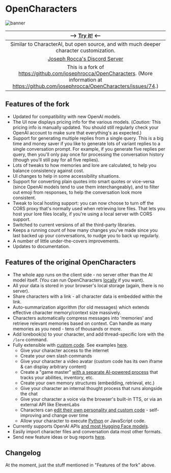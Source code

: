 # OpenCharacters

![banner](https://user-images.githubusercontent.com/1167575/225629372-eb4de08a-ed62-4660-a83d-6e42a5c092d7.jpg)

| ⟶ [**Try it!**](https://markphaedrus.github.io/OpenCharacters) ⟵ |
| :---: |
| Similar to CharacterAI, but open source, and with much deeper character customization. |
| [Joseph Rocca's Discord Server](https://discord.gg/5tkWXJFqPV) |
| This is a fork of <https://github.com/josephrocca/OpenCharacters>. (More information at <https://github.com/josephrocca/OpenCharacters/issues/74>.) |

## Features of the fork

* Updated for compatibility with new OpenAI models.
* The UI now displays pricing info for the various models. (*Caution:* This pricing info is manually updated. You should still regularly check your OpenAI account to make sure that everything's as expected.)
* Support for generating multiple replies from a single query. This is a big time and money saver if you like to generate lots of variant replies to a single conversation prompt. For example, if you generate five replies per query, then you'll only pay once for processing the conversation history (though you'll still pay for all five replies).
* Lots of tweaks to how memories and lore are calculated, to help you balance consistency against cost.
* UI changes to help in some accessibility situations.
* Support for converting plain quotes into smart quotes or vice-versa (since OpenAI models tend to use them interchangeably), and to filter out emoji from responses, to help the conversation look more consistent.
* Tweak to local hosting support: you can now choose to turn off the CORS proxy that's normally used when retrieving lore files. That lets you host your lore files locally, if you're using a local server with CORS support.
* Switched to current versions of all the third-party libraries. 
* Keeps a running count of how many changes you've made since you last backed up your conversations, to nudge you to back up regularly.
* A number of little under-the-covers improvements.
* Updates to documentation.

## Features of the original OpenCharacters

* The whole app runs on the client side - no server other than the AI model itself. (You can run OpenCharacters [locally](docs/local-setup.md) if you want).
* All your data is stored in your browser's local storage (again, there is no server).
* Share characters with a link - all character data is embedded within the link.
* Auto-summarization algorithm (for old messages) which extends effective character memory/context size massively.
* Characters automatically compress messages into 'memories' and retrieve relevant memories based on context. Can handle as many memories as you need - tens of thousands or more.
* Add lorebook(s) to your character, and add thread-specific lore with the `/lore` command.
* Fully extensible with [custom code](docs/custom-code.md). See examples [here](docs/custom-code-examples.md).
  * Give your character access to the internet
  * Create your own slash commands
  * Give your character a video avatar (custom code has its own iframe & can display arbitrary content)
  * Create a "game master" [with a separate AI-powered process](https://tinyurl.com/5t3x8pdk) that tracks your abilities, inventory, etc.
  * Create your own memory structures (embedding, retrieval, etc.)
  * Give your character an internal thought process that runs alongside the chat
  * Give your character a voice via the browser's built-in TTS, or via an external API like ElevenLabs
  * Characters can [edit their own personality and custom code](https://tinyurl.com/4ccnn9zb) - self-improving and change over time
  * Allow your character to execute [Python](docs/running-python-code.md) or JavaScript code.
* Currently supports OpenAI APIs [and most Hugging Face models](docs/custom-models.md).
* Easily import character files and conversation data most other formats.
* Send new feature ideas or bug reports [here](https://github.com/MarkPhaedrus/OpenCharacters/issues).

## Changelog

At the moment, just the stuff mentioned in "Features of the fork" above.
